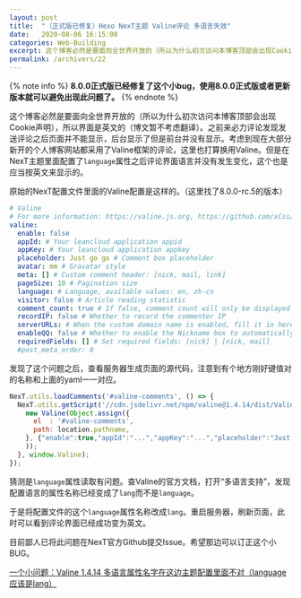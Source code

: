 ```yaml
---
layout: post
title:  "（正式版已修复）Hexo NexT主题 Valine评论 多语言失效"
date:   2020-08-06 16:15:00
categories: Web-Building
excerpt: 这个博客必然是要面向全世界开放的（所以为什么初次访问本博客顶部会出现Cookie声明），所以界面是英文的（博文暂不考虑翻译）。之前来必力评论发现发送评论之后页面并不能显示，后台显示了但是前台并没有显示。考虑到现在大部分新开的个人博客网站都采用了Valine框架的评论，这里也打算换用Valine。但是在NexT主题里面配置了```language```属性之后评论界面语言并没有发生变化，这个也是应当按英文来显示的。
permalink: /archivers/22
---
```


{% note info %}
**8.0.0正式版已经修复了这个小bug，使用8.0.0正式版或者更新版本就可以避免出现此问题了。**
{% endnote %}

这个博客必然是要面向全世界开放的（所以为什么初次访问本博客顶部会出现Cookie声明），所以界面是英文的（博文暂不考虑翻译）。之前来必力评论发现发送评论之后页面并不能显示，后台显示了但是前台并没有显示。考虑到现在大部分新开的个人博客网站都采用了Valine框架的评论，这里也打算换用Valine。但是在NexT主题里面配置了```language```属性之后评论界面语言并没有发生变化，这个也是应当按英文来显示的。

原始的NexT配置文件里面的Valine配置是这样的。（这里找了8.0.0-rc.5的版本）

```yaml
# Valine
# For more information: https://valine.js.org, https://github.com/xCss/Valine
valine:
  enable: false
  appId: # Your leancloud application appid
  appKey: # Your leancloud application appkey
  placeholder: Just go go # Comment box placeholder
  avatar: mm # Gravatar style
  meta: [] # Custom comment header: [nick, mail, link]
  pageSize: 10 # Pagination size
  language: # Language, available values: en, zh-cn
  visitor: false # Article reading statistic
  comment_count: true # If false, comment count will only be displayed in post page, not in home page
  recordIP: false # Whether to record the commenter IP
  serverURLs: # When the custom domain name is enabled, fill it in here (it will be detected automatically by default, no need to fill in)
  enableQQ: false # Whether to enable the Nickname box to automatically get QQ Nickname and QQ Avatar
  requiredFields: [] # Set required fields: [nick] | [nick, mail]
  #post_meta_order: 0
```

发现了这个问题之后，查看服务器生成页面的源代码，注意到有个地方刚好键值对的名称和上面的yaml一一对应。

```js
NexT.utils.loadComments('#valine-comments', () => {
  NexT.utils.getScript('//cdn.jsdelivr.net/npm/valine@1.4.14/dist/Valine.min.js', () => {
    new Valine(Object.assign({
      el  : '#valine-comments',
      path: location.pathname,
    }, {"enable":true,"appId":"...","appKey":"...","placeholder":"Just go go","avatar":"mm","meta":["nick","mail","link"],"pageSize":10,"language":"en","visitor":false,"comment_count":true,"recordIP":false,"serverURLs":null}
    ));
  }, window.Valine);
});
```

猜测是```language```属性读取有问题。查Valine的官方文档，打开“多语言支持”，发现配置语言的属性名称已经变成了```lang```而不是```language```。

于是将配置文件的这个```language```属性名称改成```lang```。重启服务器，刷新页面，此时可以看到评论界面已经成功变为英文。

目前鄙人已将此问题在NexT官方Github提交Issue。希望那边可以订正这个小BUG。

[一个小问题：Valine 1.4.14 多语言属性名字在这边主题配置里面不对（language应该是lang）](https://github.com/next-theme/hexo-theme-next/issues/83)
